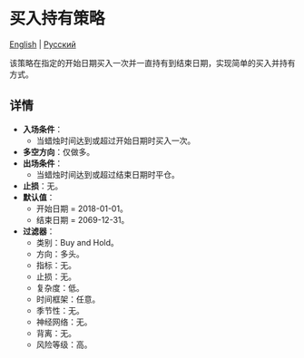 # 买入持有策略
[English](README.md) | [Русский](README_ru.md)

该策略在指定的开始日期买入一次并一直持有到结束日期，实现简单的买入并持有方式。

## 详情

- **入场条件**：
  - 当蜡烛时间达到或超过开始日期时买入一次。
- **多空方向**：仅做多。
- **出场条件**：
  - 当蜡烛时间达到或超过结束日期时平仓。
- **止损**：无。
- **默认值**：
  - 开始日期 = 2018-01-01。
  - 结束日期 = 2069-12-31。
- **过滤器**：
  - 类别：Buy and Hold。
  - 方向：多头。
  - 指标：无。
  - 止损：无。
  - 复杂度：低。
  - 时间框架：任意。
  - 季节性：无。
  - 神经网络：无。
  - 背离：无。
  - 风险等级：高。
